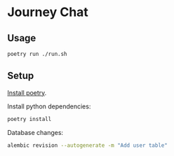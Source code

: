 # Journey Chat

## Usage

```sh
poetry run ./run.sh
```

## Setup

[Install poetry](https://python-poetry.org/docs/#installation).

Install python dependencies:

```sh
poetry install
```

Database changes:

```sh
alembic revision --autogenerate -m "Add user table"
```

